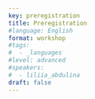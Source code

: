```yaml
---
key: preregistration 
title: Preregistration
#language: English
format: workshop
#tags:
#  - _languages
#level: advanced
#speakers:
#  - liliia_abdulina
draft: false
---
```


